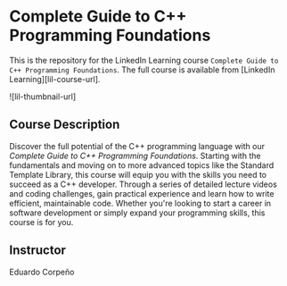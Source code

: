 # Complete Guide to C++ Programming Foundations
This is the repository for the LinkedIn Learning course `Complete Guide to C++ Programming Foundations`. The full course is available from [LinkedIn Learning][lil-course-url].

![lil-thumbnail-url]

## Course Description

Discover the full potential of the C++ programming language with our <i>Complete Guide to C++ Programming Foundations</i>. Starting with the fundamentals and moving on to more advanced topics like the Standard Template Library, this course will equip you with the skills you need to succeed as a C++ developer. Through a series of detailed lecture videos and coding challenges, gain practical experience and learn how to write efficient, maintainable code. Whether you're looking to start a career in software development or simply expand your programming skills, this course is for you.

## Instructor

Eduardo Corpeño


